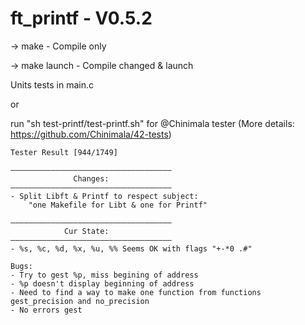 # ft_printf - V0.5.2

-> make - Compile only

-> make launch - Compile changed & launch

Units tests in main.c 

or 

run "sh test-printf/test-printf.sh" for @Chinimala tester
(More details: https://github.com/Chinimala/42-tests)


	Tester Result [944/1749]

    ————————————————————————————————————
                  Changes:
    ————————————————————————————————————
    - Split Libft & Printf to respect subject:
		"one Makefile for Libt & one for Printf"

    ————————————————————————————————————
                Cur State:
    ————————————————————————————————————
    - %s, %c, %d, %x, %u, %% Seems OK with flags "+-*0 .#"
    
    Bugs:
    - Try to gest %p, miss begining of address
    - %p doesn't display beginning of address
    - Need to find a way to make one function from functions gest_precision and no_precision
    - No errors gest
